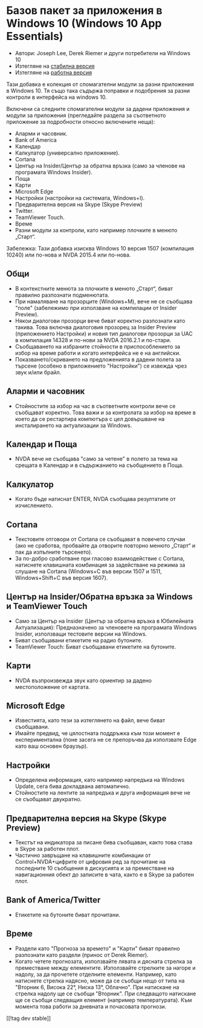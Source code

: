 # Базов пакет за приложения в Windows 10 (Windows 10 App Essentials) #

* Автори: Joseph Lee, Derek Riemer и други потребители на Windows 10
* Изтегляне на [стабилна версия][1]
* Изтегляне на [работна версия][2]

Тази добавка е колекция от спомагателни модули за разни приложения в Windows
10. Тя също така съдържа поправки и подобрения за разни контроли в
интерфейса на windows 10.

Включени са следните спомагателни модули за дадени приложения и модули за
приложения (прегледайте раздела за съответното приложение за подробности
относно включените неща):

* Аларми и часовник.
* Bank of America
* Календар
* Калкулатор (универсално приложение).
* Cortana
* Център на Insider/Център за обратна връзка (само за членове на програмата
  Windows Insider).
* Поща
* Карти
* Microsoft Edge
* Настройки (настройки на системата, Windows+I).
* Предварителна версия на Skype (Skype Preview)
* Twitter.
* TeamViewer Touch.
* Време
* Разни модули за контроли, като например плочките в менюто „Старт“.

Забележка: Тази добавка изисква Windows 10 версия 1507 (компилация 10240)
или по-нова и NVDA 2015.4 или по-нова.

## Общи

* В контекстните менюта за плочките в менюто „Старт“, биват правилно
  разпознати подменютата.
* При намаляване на прозорците (Windows+M), вече не се съобщава "поле"
  (забележимо при използване на компилации от Insider Preview).
* Някои диалогови прозорци вече биват коректно разпознати като такива. Това
  включва диалоговия прозорец за Insider Preview (приложението Настройки) и
  новия тип диалогови прозорци за UAC в компилация 14328 и по-нови за NVDA
  2016.2.1 и по-стари.
* Съобщаването на избраните стойности в приспособлението за избор на време
  работи и когато интерфейса не е на английски.
* Показването/скриването на предложенията в дадени полета за търсене
  (особено в приложението "Настройки") се извежда чрез звук и/или брайл.

## Аларми и часовник

* Стойностите за избор на час в съответните контроли вече се съобщават
  коректно. Това важи и за контролата за избор на време в което да се
  рестартира компютъра с цел довършване на инсталирането на актуализации за
  Windows.

## Календар и Поща

* NVDA вече не съобщава "само за четене" в полето за тема на срещата в
  Календар и в съдържанието на съобщението в Поща.

## Калкулатор

* Когато бъде натиснат ENTER, NVDA съобщава резултатите от изчислението.

## Cortana

* Текстовите отговори от Cortana се съобщават в повечето случаи (ако не
  сработва, пробвайте да отворите повторно менюто „Старт“ и пак да изпълните
  търсенето).
* За по-добро сработване при гласово взаимодействие с Cortana, натиснете
  клавишната комбинация за задействане на режима за слушане на Cortana
  (Windows+C във версии 1507 и 1511, Windows+Shift+C във версия 1607).

## Център на Insider/Обратна връзка за Windows и TeamViewer Touch

* Само за Център на Insider (Център за обратна връзка в Юбилейната
  Актуализация): Предназначено за членовете на програмата Windows Insider,
  използващи тестовите версии на Windows.
* Биват съобщавани етикетите на радио бутоните.
* TeamViewer Touch: Биват съобщавани етикетите на бутоните.

## Карти

* NVDA възпроизвежда звук като ориентир за дадено местоположение от картата.

## Microsoft Edge

* Известията, като тези за изтеглянето на файл, вече биват съобщавани.
* Имайте предвид, че цялостната поддръжка към този момент е експериментална
  (поне засега не се препоръчва да използвате Edge като ваш основен
  браузър).

## Настройки

* Определена информация, като например напредъка на Windows Update, сега
  бива докладвана автоматично.
* Стойностите на лентите за напредъка и друга информация вече не се
  съобщават двукратно.

## Предварителна версия на Skype (Skype Preview)

* Текстът на индикатора за писане бива съобщаван, както това става в Skype
  за работен плот.
* Частично завръщане на клавишните комбинации от Control+NVDA+цифрите от
  цифровия ред за прочитане на последните 10 съобщения в дискусията и за
  преместване на навигационния обект до записите в чата, както е в Skype за
  работен плот.

## Bank of America/Twitter

* Етикетите на бутоните биват прочитани.

## Време

* Раздели като "Прогноза за времето" и "Карти" биват правилно разпознати
  като раздели (принос от Derek Riemer).
* Когато четете прогнозата, използвайте лявата и дясната стрелка за
  преместване между елементите. Използвайте стрелките за нагоре и надолу, за
  да прочетете отделните елементи. Например, като натиснете стрелка надясно,
  може да се съобщи нещо от типа на "Вторник 6, Висока ‎‎22°, Ниска ‎‎13°,
  Облачно". При натискане на стрелка надолу ще се съобщи "Вторник". При
  следващото натискане ще се съобщи следващия елемент (например
  температурата). Към момента това работи за дневната и почасовата прогнози.

[[!tag dev stable]]

[1]: http://addons.nvda-project.org/files/get.php?file=w10

[2]: http://addons.nvda-project.org/files/get.php?file=w10-dev
